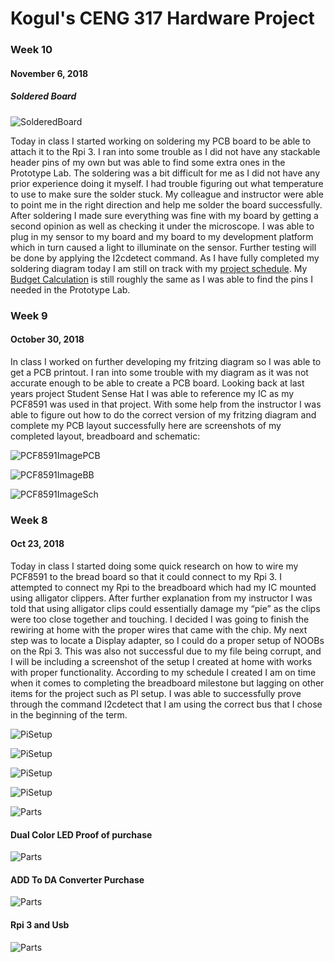 # Kogul's CENG 317 Hardware Project

### Week 10

#### November 6, 2018

##### Soldered Board
![SolderedBoard](https://raw.githubusercontent.com/KogulB/KogulBCENG317Project/master/PCF8591PCBLayout/PCBBoardSoldered.jpg)

Today in class I started working on soldering my PCB board to be able to attach it to the Rpi 3.
I ran into some trouble as I did not have any stackable header pins of my own but was able to find some extra ones in the Prototype Lab.
The soldering was a bit difficult for me as I did not have any prior experience doing it myself.
I had trouble figuring out what temperature to use to make sure the solder stuck.
My colleague and instructor were able to point me in the right direction and help me solder the board successfully.
After soldering I made sure everything was fine with my board by getting a second opinion as well as checking it under the microscope.
I was able to plug in my sensor to my board and my board to my development platform which in turn caused a light to illuminate on the sensor.
Further testing will be done by applying the I2cdetect command. As I have fully completed my soldering diagram today I am still on track with my [project schedule](https://github.com/KogulB/KogulBCENG317Project/blob/master/documentation/Schedule.mpp).
My [Budget Calculation](https://github.com/KogulB/KogulBCENG317Project/blob/master/documentation/Budget.xlsx) 
is still roughly the same as I was able to find the pins I needed in the Prototype Lab.



### Week 9

#### October 30, 2018

In class I worked on further developing my fritzing diagram so I was able to get a PCB printout.
I ran into some trouble with my diagram as it was not accurate enough to be able to create
a PCB board. Looking back at last years project Student Sense Hat I was able to reference my IC
as my PCF8591 was used in that project. With some help from the instructor I was able to figure out how to do the correct version of my fritzing diagram and complete my PCB layout successfully here are screenshots of my completed layout, breadboard and schematic:

![PCF8591ImagePCB](https://raw.githubusercontent.com/KogulB/KogulBCENG317Project/master/PCF8591PCBLayout/PCF8591PCB.PNG)

![PCF8591ImageBB](https://raw.githubusercontent.com/KogulB/KogulBCENG317Project/master/PCF8591PCBLayout/BreadBoardLayout.PNG)

![PCF8591ImageSch](https://raw.githubusercontent.com/KogulB/KogulBCENG317Project/master/PCF8591PCBLayout/PCF8591Schematic.PNG)



### Week 8
#### Oct 23, 2018

 Today in class I started doing some quick research on how to wire my PCF8591 to the 
 bread board so that it could connect to my Rpi 3. I attempted to connect my Rpi to the breadboard which had my IC mounted using alligator clippers. 
 After further explanation from my instructor I was told that using alligator clips could essentially damage my “pie” as the clips were too close together and touching. 
 I decided I was going to finish the rewiring at home with the proper wires that came with the chip. 
 My next step was to locate a Display adapter, so I could do a proper setup of NOOBs on the Rpi 3. 
 This was also not successful due to my file being corrupt, and I will be including a screenshot of the setup I created at home with works with proper functionality. 
 According to my schedule I created I am on time when it comes to completing the breadboard milestone but lagging on other items for the project such as PI setup. 
 I was able to successfully prove through the command I2cdetect that I am using the correct bus that I chose in the beginning of the term.


![PiSetup](https://raw.githubusercontent.com/KogulB/KogulBCENG317Project/master/Images/piSetupjpeg.jpeg)

![PiSetup](https://raw.githubusercontent.com/KogulB/KogulBCENG317Project/master/Images/PCF8591.png)

![PiSetup](https://raw.githubusercontent.com/KogulB/KogulBCENG317Project/master/Images/PiScreen.jpeg)

![PiSetup](https://raw.githubusercontent.com/KogulB/KogulBCENG317Project/master/Images/Assigned.PNG)

![Parts](https://raw.githubusercontent.com/KogulB/KogulBCENG317Project/master/KogulSoldering.png)

#### Dual Color LED Proof of purchase

![Parts](https://raw.githubusercontent.com/KogulB/KogulBCENG317Project/master/documentation/Dual%20Color%20Led.jpg)
	
	
#### ADD To DA Converter Purchase  

![Parts](https://raw.githubusercontent.com/KogulB/KogulBCENG317Project/master/documentation/SunfounderADDApcf8591.PNG)

#### Rpi 3 and Usb 

![Parts](https://raw.githubusercontent.com/KogulB/KogulBCENG317Project/master/documentation/UsbandRpi3.PNG)

